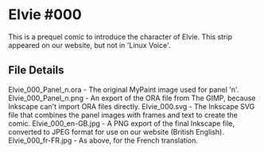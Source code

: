 Elvie #000
==========
This is a prequel comic to introduce the character of Elvie. This strip appeared on our website, but not in 'Linux Voice'.


File Details
------------
Elvie_000_Panel_n.ora     - The original MyPaint image used for panel 'n'.
Elvie_000_Panel_n.png     - An export of the ORA file from The GIMP, because Inkscape can't import ORA files directly.
Elvie_000.svg             - The Inkscape SVG file that combines the panel images with frames and text to create the comic.
Elvie_000_en-GB.jpg       - A PNG export of the final Inkscape file, converted to JPEG format for use on our website (British English).
Elvie_000_fr-FR.jpg       - As above, for the French translation.

